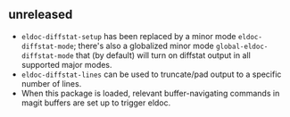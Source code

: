 ## unreleased

- `eldoc-diffstat-setup` has been replaced by a minor mode
  `eldoc-diffstat-mode`; there's also a globalized minor mode
  `global-eldoc-diffstat-mode` that (by default) will turn on diffstat output in
  all supported major modes.
- `eldoc-diffstat-lines` can be used to truncate/pad output to a specific number
  of lines.
- When this package is loaded, relevant buffer-navigating commands in magit
  buffers are set up to trigger eldoc.
